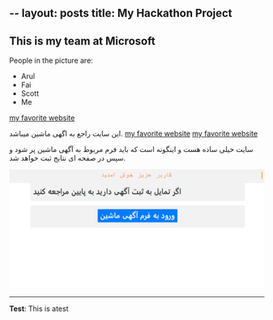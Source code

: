 --
layout: posts
title: My Hackathon Project
---

## This is my team at Microsoft
People in the picture are:
- Arul
- Fai
- Scott
- Me

[my favorite website](http://www.google.com)

این سایت راجع به اگهی ماشین میباشد.
[my favorite website](http://aa99522311.pythonanywhere.com/)
[my favorite website](http://a99522311.pythonanywhere.com/)


سایت  خیلی ساده هست و اینگونه است که باید فرم مربوط به آگهی ماشین پر شود و سپس در صفحه ای نتایج ثبت خواهد شد.

![alt text](../assets/images/Capture.PNG "Team Picture")

---
**Test**: This is atest
